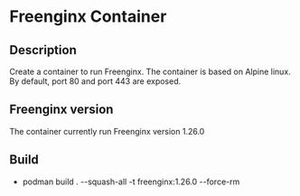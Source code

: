 # Freenginx Container

## Description

Create a container to run Freenginx. The container is based on Alpine linux. By default, port 80 and port 443 are exposed.

## Freenginx version

The container currently run Freenginx version 1.26.0

## Build

- podman build . --squash-all -t freenginx:1.26.0 --force-rm
